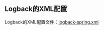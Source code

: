## Logback的XML配置

Logback的XML配置文件：[logback-spring.xml](..%2F..%2Fcommon-core%2Fsrc%2Fmain%2Fresources%2Flogback-spring.xml)
